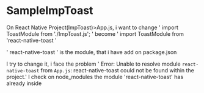 # SampleImpToast


On React Native Project(ImpToast)>App.js, i want to change
' import ToastModule from './ImpToast.js'; '
become
' import ToastModule from 'react-native-toast '

' react-native-toast ' is the module, that i have add on package.json

I try to change it, i face the problem  ' Error: Unable to resolve module `react-native-toast` from `App.js`: react-native-toast could not be found within the project.'
I check on node_modules the module 'react-native-toast' has already inside
